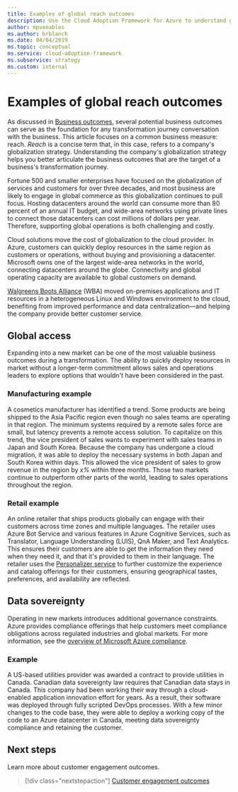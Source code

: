 ```yaml
---
title: Examples of global reach outcomes
description: Use the Cloud Adoption Framework for Azure to understand global reach outcomes in the context of a cloud transformation.
author: mpvenables
ms.author: brblanch
ms.date: 04/04/2019
ms.topic: conceptual
ms.service: cloud-adoption-framework
ms.subservice: strategy
ms.custom: internal
---
```


<!-- cSpell:ignore Personalizer -->
<!-- docutune:ignore "global reach" -->

# Examples of global reach outcomes

As discussed in [Business outcomes](./index.md), several potential business outcomes can serve as the foundation for any transformation journey conversation with the business. This article focuses on a common business measure: reach. _Reach_ is a concise term that, in this case, refers to a company's globalization strategy. Understanding the company's globalization strategy helps you better articulate the business outcomes that are the target of a business's transformation journey.

Fortune 500 and smaller enterprises have focused on the globalization of services and customers for over three decades, and most business are likely to engage in global commerce as this globalization continues to pull focus. Hosting datacenters around the world can consume more than 80 percent of an annual IT budget, and wide-area networks using private lines to connect those datacenters can cost millions of dollars per year. Therefore, supporting global operations is both challenging and costly.

Cloud solutions move the cost of globalization to the cloud provider. In Azure, customers can quickly deploy resources in the same region as customers or operations, without buying and provisioning a datacenter. Microsoft owns one of the largest wide-area networks in the world, connecting datacenters around the globe. Connectivity and global operating capacity are available to global customers on demand.

[Walgreens Boots Alliance](https://customers.microsoft.com/story/792289-walgreens-boots-alliance-retailers-azure-sap-migration) (WBA) moved on-premises applications and IT resources in a heterogeneous Linux and Windows environment to the cloud, benefiting from improved performance and data centralization—and helping the company provide better customer service.

## Global access

Expanding into a new market can be one of the most valuable business outcomes during a transformation. The ability to quickly deploy resources in market without a longer-term commitment allows sales and operations leaders to explore options that wouldn't have been considered in the past.

### Manufacturing example

A cosmetics manufacturer has identified a trend. Some products are being shipped to the Asia Pacific region even though no sales teams are operating in that region. The minimum systems required by a remote sales force are small, but latency prevents a remote access solution. To capitalize on this trend, the vice president of sales wants to experiment with sales teams in Japan and South Korea. Because the company has undergone a cloud migration, it was able to deploy the necessary systems in both Japan and South Korea within days. This allowed the vice president of sales to grow revenue in the region by _x%_ within three months. Those two markets continue to outperform other parts of the world, leading to sales operations throughout the region.

### Retail example

An online retailer that ships products globally can engage with their customers across time zones and multiple languages. The retailer uses Azure Bot Service and various features in Azure Cognitive Services, such as Translator, Language Understanding (LUIS), QnA Maker, and Text Analytics. This ensures their customers are able to get the information they need when they need it, and that it's provided to them in their language. The retailer uses the [Personalizer service](https://azure.microsoft.com/services/cognitive-services/personalizer/) to further customize the experience and catalog offerings for their customers, ensuring geographical tastes, preferences, and availability are reflected.

## Data sovereignty

Operating in new markets introduces additional governance constraints. Azure provides compliance offerings that help customers meet compliance obligations across regulated industries and global markets. For more information, see the [overview of Microsoft Azure compliance](https://azure.microsoft.com/overview/trusted-cloud/compliance).

### Example

A US-based utilities provider was awarded a contract to provide utilities in Canada. Canadian data sovereignty law requires that Canadian data stays in Canada. This company had been working their way through a cloud-enabled application innovation effort for years. As a result, their software was deployed through fully scripted DevOps processes. With a few minor changes to the code base, they were able to deploy a working copy of the code to an Azure datacenter in Canada, meeting data sovereignty compliance and retaining the customer.

## Next steps

Learn more about customer engagement outcomes.

> [!div class="nextstepaction"]
> [Customer engagement outcomes](./engagement-outcomes.md)
